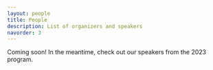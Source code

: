 ```yaml
---
layout: people
title: People
description: List of organizers and speakers
navorder: 3
---
```


Coming soon! In the meantime, check out our speakers from the 2023 program.
